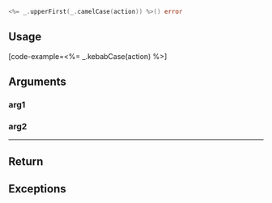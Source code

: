 ```go
<%= _.upperFirst(_.camelCase(action)) %>() error
```

## Usage

[code-example=<%= _.kebabCase(action) %>]

## Arguments

### arg1

### arg2

---

## Return

## Exceptions
